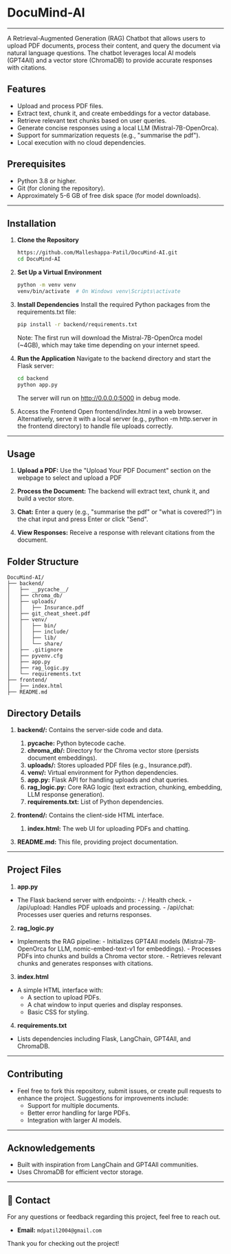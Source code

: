 # DocuMind-AI

---

A Retrieval-Augmented Generation (RAG) Chatbot that allows users to upload PDF documents, process their content, and query the document via natural language questions. The chatbot leverages local AI models (GPT4All) and a vector store (ChromaDB) to provide accurate responses with citations.

## Features

- Upload and process PDF files.
- Extract text, chunk it, and create embeddings for a vector database.
- Retrieve relevant text chunks based on user queries.
- Generate concise responses using a local LLM (Mistral-7B-OpenOrca).
- Support for summarization requests (e.g., "summarise the pdf").
- Local execution with no cloud dependencies.

## Prerequisites

- Python 3.8 or higher.
- Git (for cloning the repository).
- Approximately 5-6 GB of free disk space (for model downloads).

---

## Installation

1. **Clone the Repository**
   ```bash
   https://github.com/Malleshappa-Patil/DocuMind-AI.git
   cd DocuMind-AI

2. **Set Up a Virtual Environment**
    ```bash
    python -m venv venv
    venv/bin/activate  # On Windows venv\Scripts\activate

3. **Install Dependencies**
    Install the required Python packages from the requirements.txt file:
    ```bash
    pip install -r backend/requirements.txt
    ```
    Note: The first run will download the Mistral-7B-OpenOrca model (~4GB), which may take time depending on your internet speed.

4. **Run the Application**
    Navigate to the backend directory and start the Flask server:
    ```bash
    cd backend
    python app.py
    ```
    The server will run on http://0.0.0.0:5000 in debug mode.

5. Access the Frontend Open frontend/index.html in a web browser. Alternatively, serve it with a local server (e.g., python -m http.server in the frontend directory) to handle file uploads correctly.

---

## Usage

1. **Upload a PDF:** Use the "Upload Your PDF Document" section on the webpage to select and upload a PDF

2. **Process the Document:** The backend will extract text, chunk it, and build a vector store.

3. **Chat:** Enter a query (e.g., "summarise the pdf" or "what is covered?") in the chat input and press Enter or click "Send".

4. **View Responses:** Receive a response with relevant citations from the document.


## Folder Structure

```plantext
DocuMind-AI/
├── backend/
│   ├── __pycache__/
│   ├── chroma_db/
│   ├── uploads/
│   │   ├── Insurance.pdf
│   ├── git_cheat_sheet.pdf
│   ├── venv/
│   │   ├── bin/
│   │   ├── include/
│   │   ├── lib/
│   │   └── share/
│   ├── .gitignore
│   ├── pyvenv.cfg
│   ├── app.py
│   ├── rag_logic.py
│   └── requirements.txt
├── frontend/
│   ├── index.html
├── README.md
```

## Directory Details

1. **backend/:** Contains the server-side code and data.
    1. **__pycache__:** Python bytecode cache.
    2. **chroma_db/:** Directory for the Chroma vector store (persists document embeddings).
    3. **uploads/:** Stores uploaded PDF files (e.g., Insurance.pdf).
    4. **venv/:** Virtual environment for Python dependencies.
    5. **app.py:** Flask API for handling uploads and chat queries.
    6. **rag_logic.py:** Core RAG logic (text extraction, chunking, embedding, LLM response generation).
    7. **requirements.txt:** List of Python dependencies.


2. **frontend/:** Contains the client-side HTML interface.
    1. **index.html:** The web UI for uploading PDFs and chatting.

3. **README.md:** This file, providing project documentation.

---

## Project Files

1. **app.py**
-    The Flask backend server with endpoints:
    - /: Health check.
    - /api/upload: Handles PDF uploads and processing.
    - /api/chat: Processes user queries and returns responses.

2. **rag_logic.py**
-    Implements the RAG pipeline:
    - Initializes GPT4All models (Mistral-7B-OpenOrca for LLM, nomic-embed-text-v1 for embeddings).
    - Processes PDFs into chunks and builds a Chroma vector store.
    - Retrieves relevant chunks and generates responses with citations.

3. **index.html**
- A simple HTML interface with:
    - A section to upload PDFs.
    - A chat window to input queries and display responses.
    - Basic CSS for styling.

4. **requirements.txt**
- Lists dependencies including Flask, LangChain, GPT4All, and ChromaDB.

---

## Contributing
- Feel free to fork this repository, submit issues, or create pull requests to enhance the project. Suggestions for improvements include:
    - Support for multiple documents.
    - Better error handling for large PDFs.
    - Integration with larger AI models.

---

## Acknowledgements
- Built with inspiration from LangChain and GPT4All communities.
- Uses ChromaDB for efficient vector storage.

---

## 📧 Contact

For any questions or feedback regarding this project, feel free to reach out.

-   **Email:** `mdpatil2004@gmail.com`

Thank you for checking out the project!
